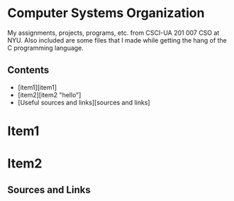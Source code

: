 # Computer Systems Organization
My assignments, projects, programs, etc. from CSCI-UA 201 007 CSO at NYU. Also included are some files that I made while getting the hang of the C programming language.

## Contents
* [item1][item1]
* [item2][item2 "hello"]
* [Useful sources and links][sources and links]

# Item1



# Item2



## Sources and Links <a name="abcd"></a>

